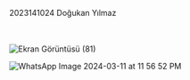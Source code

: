  2023141024 Doğukan Yılmaz 

<br> </br>
![Ekran Görüntüsü (81)](https://github.com/dgknylz/odev2/assets/162124054/fbd6f668-4abf-46dd-9c81-d4689c3a7e01)


![WhatsApp Image 2024-03-11 at 11 56 52 PM](https://github.com/dgknylz/odev2/assets/162124054/f96195f7-b02c-4a8a-8787-1cc00b4cc885)
